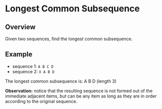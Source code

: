 # Longest Common Subsequence

## Overview

Given two sequences, find the longest common subsequence.

## Example

- sequence 1: `A B C D`
- sequence 2: `X A B D`

The longest common subsequence is: A B D (length 3)

**Observation:** notice that the resulting sequence is not formed out of the
immediate adjacent items, but can be any item as long as they are in order
according to the original sequence.
